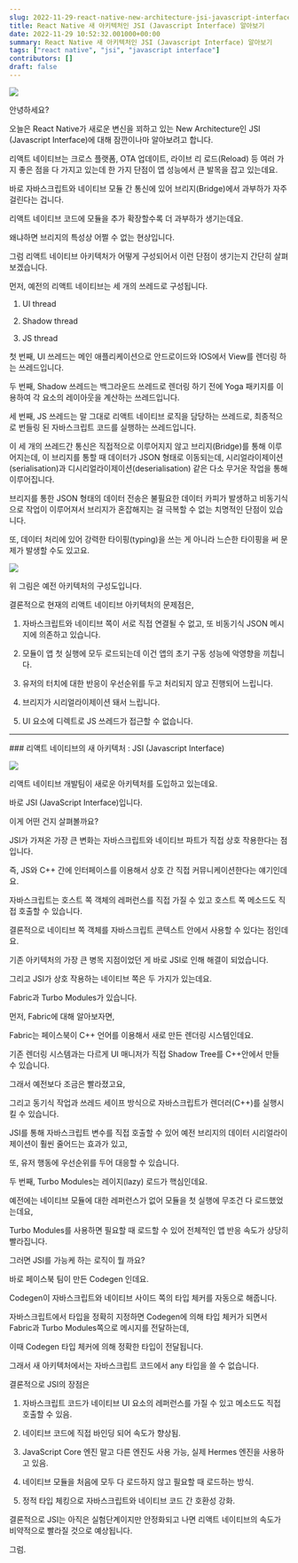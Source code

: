 ```yaml
---
slug: 2022-11-29-react-native-new-architecture-jsi-javascript-interface
title: React Native 새 아키텍처인 JSI (Javascript Interface) 알아보기
date: 2022-11-29 10:52:32.001000+00:00
summary: React Native 새 아키텍처인 JSI (Javascript Interface) 알아보기
tags: ["react native", "jsi", "javascript interface"]
contributors: []
draft: false
---
```


![](https://blogger.googleusercontent.com/img/a/AVvXsEhIR6Ds9AwqnVjp9U4jMAPLiWJkC10EtQCOjLP12pKsUHDVJgI7QP2UAmrVhdReDK5489C0zIOrQRw_F5ehf7K8uCYi2PSNPcoPSfUqVp9HBAZsqdmPGaspyrShgFtvDGUTRcyD4pZ-1hJNsxgLgBzF9IquH2ISTs4ErfwUvQ09TvreWBrSe-5F9HKJ=w640-h420)

안녕하세요?

오늘은 React Native가 새로운 변신을 꾀하고 있는 New Architecture인 JSI (Javascript Interface)에 대해 잠깐이나마 알아보려고 합니다.

리액트 네이티브는 크로스 플랫폼, OTA 업데이트, 라이브 리 로드(Reload) 등 여러 가지 좋은 점을 다 가지고 있는데 한 가지 단점이 앱 성능에서 큰 발목을 잡고 있는데요.

바로 자바스크립트와 네이티브 모듈 간 통신에 있어 브리지(Bridge)에서 과부하가 자주 걸린다는 겁니다.

리액트 네이티브 코드에 모듈을 추가 확장할수록 더 과부하가 생기는데요.

왜냐하면 브리지의 특성상 어쩔 수 없는 현상입니다.

그럼 리액트 네이티브 아키텍처가 어떻게 구성되어서 이런 단점이 생기는지 간단히 살펴보겠습니다.

먼저, 예전의 리액트 네이티브는 세 개의 쓰레드로 구성됩니다.

1. UI thread

2. Shadow thread

3. JS thread

첫 번째, UI 쓰레드는 메인 애플리케이션으로 안드로이드와 IOS에서 View를 렌더링 하는 쓰레드입니다.

두 번째, Shadow 쓰레드는 백그라운드 쓰레드로 렌더링 하기 전에 Yoga 패키지를 이용하여 각 요소의 레이아웃을 계산하는 쓰레드입니다.

세 번째, JS 쓰레드는 말 그대로 리액트 네이티브 로직을 담당하는 쓰레드로, 최종적으로 번들링 된 자바스크립트 코드를 실행하는 쓰레드입니다.

이 세 개의 쓰레드간 통신은 직접적으로 이루어지지 않고 브리지(Bridge)를 통해 이루어지는데, 이 브리지를 통할 때 데이터가 JSON 형태로 이동되는데, 시리얼라이제이션(serialisation)과 디시리얼라이제이션(deserialisation) 같은 다소 무거운 작업을 통해 이루어집니다.

브리지를 통한 JSON 형태의 데이터 전송은 불필요한 데이터 카피가 발생하고 비동기식으로 작업이 이루어져서 브리지가 혼잡해지는 걸 극복할 수 없는 치명적인 단점이 있습니다.

또, 데이터 처리에 있어 강력한 타이핑(typing)을 쓰는 게 아니라 느슨한 타이핑을 써 문제가 발생할 수도 있고요.

![](https://blogger.googleusercontent.com/img/a/AVvXsEgC2FFiJGm7E-NAt7myhmbSCn2L1Tdc7Nkm15cRU8ClPbGvFRt3Qw2QI0Cp9adEspUncJdmiSj-4kSj9fH52mU0LnA4OiY8z_PNZncvt2GlSp4ts5Jx5JtgMi1SxxBCFSCeMQTnluIwI45WrM1hDtiHuNNWAhX6Z9AdjAmtub4n0CxSQwADGs1BfA9K=w640-h356)

위 그림은 예전 아키텍처의 구성도입니다.

결론적으로 현재의 리액트 네이티브 아키텍처의 문제점은,

1. 자바스크립트와 네이티브 쪽이 서로 직접 연결될 수 없고, 또 비동기식 JSON 메시지에 의존하고 있습니다.

2. 모듈이 앱 첫 실행에 모두 로드되는데 이건 앱의 초기 구동 성능에 악영향을 끼칩니다.

3. 유저의 터치에 대한 반응이 우선순위를 두고 처리되지 않고 진행되어 느립니다.

4. 브리지가 시리얼라이제이션 돼서 느립니다.

5. UI 요소에 디렉트로 JS 쓰레드가 접근할 수 없습니다.

<hr />
### 리액트 네이티브의 새 아키텍처 : JSI (Javascript Interface)

![](https://blogger.googleusercontent.com/img/a/AVvXsEiGDyz_r4EjylNwXZ6OdL3Bg1rhZJDm__g2BtpXUi-93ofOsBtcNb0caFGyNO_7xGsrz2ImVpiW6doZWxO22UfhG124mt2iWRJ8j-ecyVJM22HGoLNo21QUxRj7j5P46iq5TBU966FBOUWz81OqQMI18qp0joxe080_dwNz9qW70cUlQerDyqe-Fi1P=w640-h316)

리액트 네이티브 개발팀이 새로운 아키텍처를 도입하고 있는데요.

바로 JSI (JavaScript Interface)입니다.

이게 어떤 건지 살펴볼까요?

JSI가 가져온 가장 큰 변화는 자바스크립트와 네이티브 파트가 직접 상호 작용한다는 점입니다.

즉, JS와 C++ 간에 인터페이스를 이용해서 상호 간 직접 커뮤니케이션한다는 얘기인데요.

자바스크립트는 호스트 쪽 객체의 레퍼런스를 직접 가질 수 있고 호스트 쪽 메소드도 직접 호출할 수 있습니다.

결론적으로 네이티브 쪽 객체를 자바스크립트 콘텍스트 안에서 사용할 수 있다는 점인데요.

기존 아키텍처의 가장 큰 병목 지점이었던 게 바로 JSI로 인해 해결이 되었습니다.

그리고 JSI가 상호 작용하는 네이티브 쪽은 두 가지가 있는데요.

Fabric과 Turbo Modules가 있습니다.

먼저, Fabric에 대해 알아보자면,

Fabric는 페이스북이 C++ 언어를 이용해서 새로 만든 렌더링 시스템인데요.

기존 렌더링 시스템과는 다르게 UI 매니저가 직접 Shadow Tree를 C++안에서 만들 수 있습니다.

그래서 예전보다 조금은 빨라졌고요,

그리고 동기식 작업과 쓰레드 세이프 방식으로 자바스크립트가 렌더러(C++)를 실행시킬 수 있습니다.

JSI를 통해 자바스크립트 변수를 직접 호출할 수 있어 예전 브리지의 데이터 시리얼라이제이션이 훨씬 줄어드는 효과가 있고,

또, 유저 행동에 우선순위를 두어 대응할 수 있습니다.

두 번째, Turbo Modules는 레이지(lazy) 로드가 핵심인데요.

예전에는 네이티브 모듈에 대한 레퍼런스가 없어 모듈을 첫 실행에 무조건 다 로드했었는데요,

Turbo Modules를 사용하면 필요할 때 로드할 수 있어 전체적인 앱 반응 속도가 상당히 빨라집니다.

그러면 JSI를 가능케 하는 로직이 뭘 까요?

바로 페이스북 팀이 만든 Codegen 인데요.

Codegen이 자바스크립트와 네이티브 사이드 쪽의 타입 체커를 자동으로 해줍니다.

자바스크립트에서 타입을 정확히 지정하면 Codegen에 의해 타입 체커가 되면서 Fabric과 Turbo Modules쪽으로 메시지를 전달하는데,

이때 Codegen 타입 체커에 의해 정확한 타입이 전달됩니다.

그래서 새 아키텍처에서는 자바스크립트 코드에서 any 타입을 쓸 수 없습니다.

결론적으로 JSI의 장점은

1. 자바스크립트 코드가 네이티브 UI 요소의 레퍼런스를 가질 수 있고 메소드도 직접 호출할 수 있음.

2. 네이티브 코드에 직접 바인딩 되어 속도가 향상됨.

3. JavaScript Core 엔진 말고 다른 엔진도 사용 가능, 실제 Hermes 엔진을 사용하고 있음.

4. 네이티브 모듈을 처음에 모두 다 로드하지 않고 필요할 때 로드하는 방식.

5. 정적 타입 체킹으로 자바스크립트와 네이티브 코드 간 호환성 강화.

결론적으로 JSI는 아직은 실험단계이지만 안정화되고 나면 리액트 네이티브의 속도가 비약적으로 빨라질 것으로 예상됩니다.

그럼.
